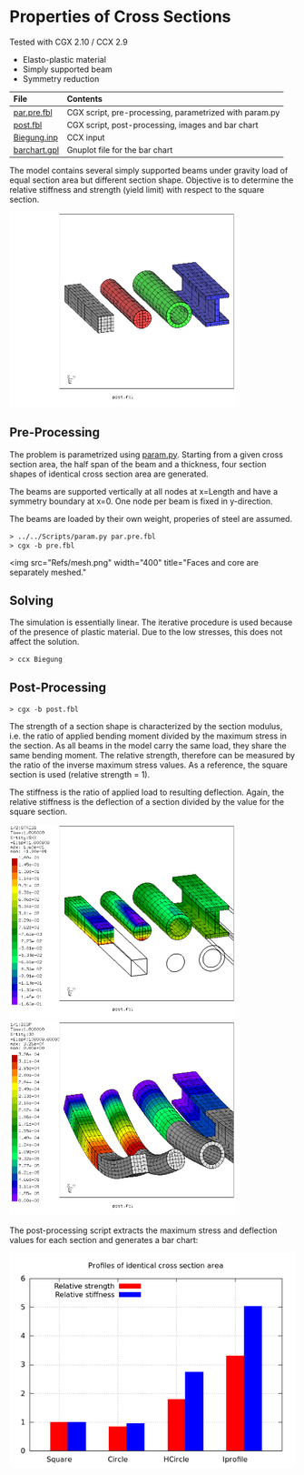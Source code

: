 # Properties of Cross Sections
Tested with CGX 2.10 / CCX 2.9

+ Elasto-plastic material
+ Simply supported beam
+ Symmetry reduction

File                           | Contents    
 :-------------                | :-------------
 [par.pre.fbl](pre.fbl)        | CGX script, pre-processing, parametrized with param.py
 [post.fbl](post.fbl)          | CGX script, post-processing, images and bar chart
 [Biegung.inp](Test.inp)       | CCX input
 [barchart.gpl](barchart.gpl)  | Gnuplot file for the bar chart

The model contains several simply supported beams under gravity load of equal section area but different section shape.
Objective is to determine the relative stiffness and strength (yield limit) with respect to the square section.

<img src="Refs/mesh.png" width="400" title="Dimensions">

## Pre-Processing

The problem is parametrized using [param.py](../../Scripts/param.py). Starting from a given cross section area, the half span of the beam and a thickness, four section shapes of identical cross section area are generated.

The beams are supported vertically at all nodes at x=Length and have a symmetry boundary at x=0. One node per beam is fixed in y-direction.

The beams are loaded by their own weight, properies of steel are assumed.
```
> ../../Scripts/param.py par.pre.fbl
> cgx -b pre.fbl
```
<img src="Refs/mesh.png" width="400" title="Faces and core are separately meshed."

## Solving
The simulation is essentially linear. The iterative procedure is used because of the presence of plastic material. Due to the low stresses, this does not affect the solution.
```
> ccx Biegung
```

## Post-Processing
```
> cgx -b post.fbl
```
The strength of a section shape is characterized by the section modulus, i.e. the ratio of applied bending moment divided by the maximum stress in the section. As all beams in the model carry the same load, they share the same bending moment.
The relative strength, therefore can be measured by the ratio of the inverse maximum stress values. As a reference, the square section is used (relative strength = 1).

The stiffness is the ratio of applied load to resulting deflection. Again, the relative stiffness is the deflection of a section divided by the value for the square section.

<img src="Refs/S11.png" width="400" title="Longitudinal stress. The higher the max. stress is, the lower is the strength of the beam for a given material">
<img src="Refs/D3.png"  width="400" title="Vertical displacement. Lower deflection means higher stiffness.">

The post-processing script extracts the maximum stress and deflection values for each section and generates a bar chart:

<img src="Refs/beams.png">
